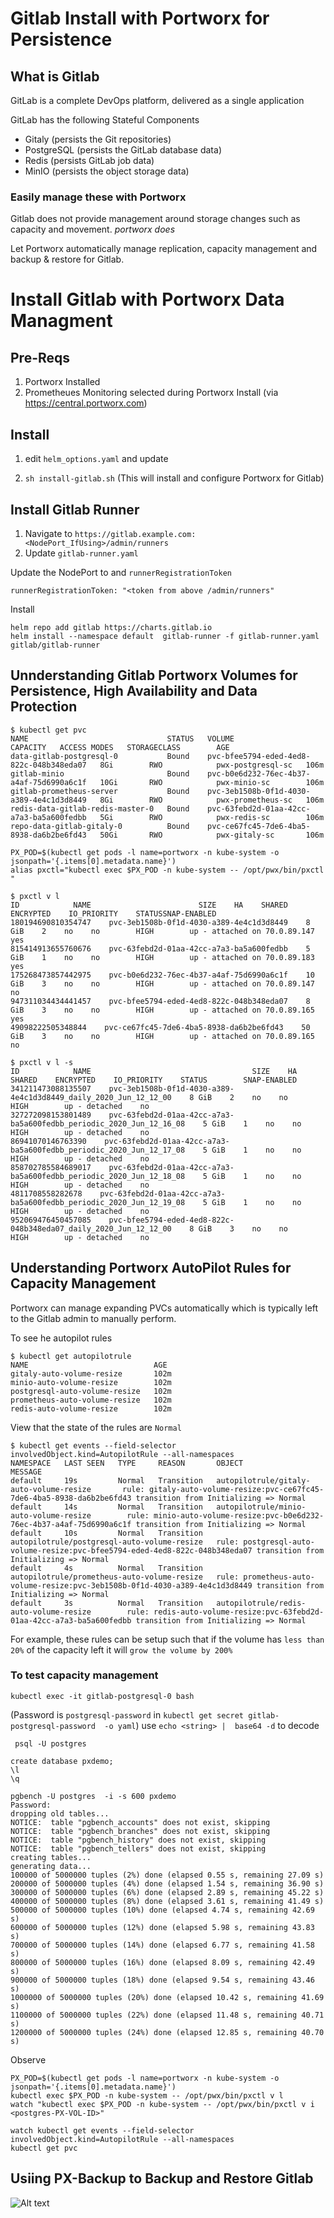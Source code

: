 
# Gitlab Install with Portworx for Persistence

## What is Gitlab

GitLab is a complete DevOps platform, delivered as a single application

GitLab has the following Stateful Components

- Gitaly (persists the Git repositories)
- PostgreSQL (persists the GitLab database data)
- Redis (persists GitLab job data)
- MinIO (persists the object storage data)

### Easily manage these with Portworx

Gitlab does not provide management around storage changes such as capacity and movement. *portworx does*

Let Portworx automatically manage replication, capacity management and backup & restore for Gitlab.

# Install Gitlab with Portworx Data Managment

## Pre-Reqs

1. Portworx Installed
2. Prometheues Monitoring selected during Portworx Install (via https://central.portworx.com)

## Install

1. edit `helm_options.yaml` and update 

2. `sh install-gitlab.sh` (This will install and configure Portworx for Gitlab)

## Install Gitlab Runner

1. Navigate to `https://gitlab.example.com:<NodePort_IfUsing>/admin/runners`
2. Update `gitlab-runner.yaml`

Update the NodePort to  and `runnerRegistrationToken`
```
runnerRegistrationToken: "<token from above /admin/runners"
```

Install
```
helm repo add gitlab https://charts.gitlab.io
helm install --namespace default  gitlab-runner -f gitlab-runner.yaml gitlab/gitlab-runner
```

## Unnderstanding Gitlab Portworx Volumes for Persistence, High Availability and Data Protection

```
$ kubectl get pvc
NAME                               STATUS   VOLUME                                     CAPACITY   ACCESS MODES   STORAGECLASS        AGE
data-gitlab-postgresql-0           Bound    pvc-bfee5794-eded-4ed8-822c-048b348eda07   8Gi        RWO            pwx-postgresql-sc   106m
gitlab-minio                       Bound    pvc-b0e6d232-76ec-4b37-a4af-75d6990a6c1f   10Gi       RWO            pwx-minio-sc        106m
gitlab-prometheus-server           Bound    pvc-3eb1508b-0f1d-4030-a389-4e4c1d3d8449   8Gi        RWO            pwx-prometheus-sc   106m
redis-data-gitlab-redis-master-0   Bound    pvc-63febd2d-01aa-42cc-a7a3-ba5a600fedbb   5Gi        RWO            pwx-redis-sc        106m
repo-data-gitlab-gitaly-0          Bound    pvc-ce67fc45-7de6-4ba5-8938-da6b2be6fd43   50Gi       RWO            pwx-gitaly-sc       106m
```

```
PX_POD=$(kubectl get pods -l name=portworx -n kube-system -o jsonpath='{.items[0].metadata.name}')
alias pxctl="kubectl exec $PX_POD -n kube-system -- /opt/pwx/bin/pxctl "
```

```
$ pxctl v l
ID            NAME                        SIZE    HA    SHARED    ENCRYPTED    IO_PRIORITY    STATUSSNAP-ENABLED
180194690810354747    pvc-3eb1508b-0f1d-4030-a389-4e4c1d3d8449    8 GiB    2    no    no        HIGH        up - attached on 70.0.89.147    yes
815414913655760676    pvc-63febd2d-01aa-42cc-a7a3-ba5a600fedbb    5 GiB    1    no    no        HIGH        up - attached on 70.0.89.183    yes
175268473857442975    pvc-b0e6d232-76ec-4b37-a4af-75d6990a6c1f    10 GiB    3    no    no        HIGH        up - attached on 70.0.89.147    no
947311034434441457    pvc-bfee5794-eded-4ed8-822c-048b348eda07    8 GiB    3    no    no        HIGH        up - attached on 70.0.89.165    yes
49098222505348844    pvc-ce67fc45-7de6-4ba5-8938-da6b2be6fd43    50 GiB    3    no    no        HIGH        up - attached on 70.0.89.165    no
```

```
$ pxctl v l -s
ID            NAME                                    SIZE    HA    SHARED    ENCRYPTED    IO_PRIORITY    STATUS        SNAP-ENABLED
341211473088135507    pvc-3eb1508b-0f1d-4030-a389-4e4c1d3d8449_daily_2020_Jun_12_12_00    8 GiB    2    no    no        HIGH        up - detached    no
327272098153801489    pvc-63febd2d-01aa-42cc-a7a3-ba5a600fedbb_periodic_2020_Jun_12_16_08    5 GiB    1    no    no        HIGH        up - detached    no
86941070146763390    pvc-63febd2d-01aa-42cc-a7a3-ba5a600fedbb_periodic_2020_Jun_12_17_08    5 GiB    1    no    no        HIGH        up - detached    no
858702785584689017    pvc-63febd2d-01aa-42cc-a7a3-ba5a600fedbb_periodic_2020_Jun_12_18_08    5 GiB    1    no    no        HIGH        up - detached    no
4811708558282678    pvc-63febd2d-01aa-42cc-a7a3-ba5a600fedbb_periodic_2020_Jun_12_19_08    5 GiB    1    no    no        HIGH        up - detached    no
952069476450457085    pvc-bfee5794-eded-4ed8-822c-048b348eda07_daily_2020_Jun_12_12_00    8 GiB    3    no    no        HIGH        up - detached    no
```

##  Understanding Portworx AutoPilot Rules for Capacity Management

Portworx can manage expanding PVCs automatically which is typically left to the Gitlab admin to manually perform.

To see he autopilot rules

```
$ kubectl get autopilotrule
NAME                            AGE
gitaly-auto-volume-resize       102m
minio-auto-volume-resize        102m
postgresql-auto-volume-resize   102m
prometheus-auto-volume-resize   102m
redis-auto-volume-resize        102m
```

View that the state of the rules are `Normal`
```
$ kubectl get events --field-selector involvedObject.kind=AutopilotRule --all-namespaces
NAMESPACE   LAST SEEN   TYPE     REASON       OBJECT                                        MESSAGE
default     19s         Normal   Transition   autopilotrule/gitaly-auto-volume-resize       rule: gitaly-auto-volume-resize:pvc-ce67fc45-7de6-4ba5-8938-da6b2be6fd43 transition from Initializing => Normal
default     14s         Normal   Transition   autopilotrule/minio-auto-volume-resize        rule: minio-auto-volume-resize:pvc-b0e6d232-76ec-4b37-a4af-75d6990a6c1f transition from Initializing => Normal
default     10s         Normal   Transition   autopilotrule/postgresql-auto-volume-resize   rule: postgresql-auto-volume-resize:pvc-bfee5794-eded-4ed8-822c-048b348eda07 transition from Initializing => Normal
default     4s          Normal   Transition   autopilotrule/prometheus-auto-volume-resize   rule: prometheus-auto-volume-resize:pvc-3eb1508b-0f1d-4030-a389-4e4c1d3d8449 transition from Initializing => Normal
default     3s          Normal   Transition   autopilotrule/redis-auto-volume-resize        rule: redis-auto-volume-resize:pvc-63febd2d-01aa-42cc-a7a3-ba5a600fedbb transition from Initializing => Normal
```

For example, these rules can be setup such that if the volume has `less than 20%` of the capacity left it will `grow the volume by 200%`

### To test capacity management

```
kubectl exec -it gitlab-postgresql-0 bash
```

(Password is `postgresql-password` in `kubectl get secret gitlab-postgresql-password  -o yaml`)
use `echo <string> |  base64 -d` to decode
```
 psql -U postgres
```

```
create database pxdemo;
\l
\q
```

```
pgbench -U postgres  -i -s 600 pxdemo
Password:
dropping old tables...
NOTICE:  table "pgbench_accounts" does not exist, skipping
NOTICE:  table "pgbench_branches" does not exist, skipping
NOTICE:  table "pgbench_history" does not exist, skipping
NOTICE:  table "pgbench_tellers" does not exist, skipping
creating tables...
generating data...
100000 of 5000000 tuples (2%) done (elapsed 0.55 s, remaining 27.09 s)
200000 of 5000000 tuples (4%) done (elapsed 1.54 s, remaining 36.90 s)
300000 of 5000000 tuples (6%) done (elapsed 2.89 s, remaining 45.22 s)
400000 of 5000000 tuples (8%) done (elapsed 3.61 s, remaining 41.49 s)
500000 of 5000000 tuples (10%) done (elapsed 4.74 s, remaining 42.69 s)
600000 of 5000000 tuples (12%) done (elapsed 5.98 s, remaining 43.83 s)
700000 of 5000000 tuples (14%) done (elapsed 6.77 s, remaining 41.58 s)
800000 of 5000000 tuples (16%) done (elapsed 8.09 s, remaining 42.49 s)
900000 of 5000000 tuples (18%) done (elapsed 9.54 s, remaining 43.46 s)
1000000 of 5000000 tuples (20%) done (elapsed 10.42 s, remaining 41.69 s)
1100000 of 5000000 tuples (22%) done (elapsed 11.48 s, remaining 40.71 s)
1200000 of 5000000 tuples (24%) done (elapsed 12.85 s, remaining 40.70 s)
```

Observe

```
PX_POD=$(kubectl get pods -l name=portworx -n kube-system -o jsonpath='{.items[0].metadata.name}')
kubectl exec $PX_POD -n kube-system -- /opt/pwx/bin/pxctl v l
watch "kubectl exec $PX_POD -n kube-system -- /opt/pwx/bin/pxctl v i <postgres-PX-VOL-ID>"
```

```
watch kubectl get events --field-selector involvedObject.kind=AutopilotRule --all-namespaces
kubectl get pvc
```

## Usiing PX-Backup to Backup and Restore Gitlab

![Alt text](gitlab-backuprestore.png?raw=true "Gitlab-Portworx-Backup")

